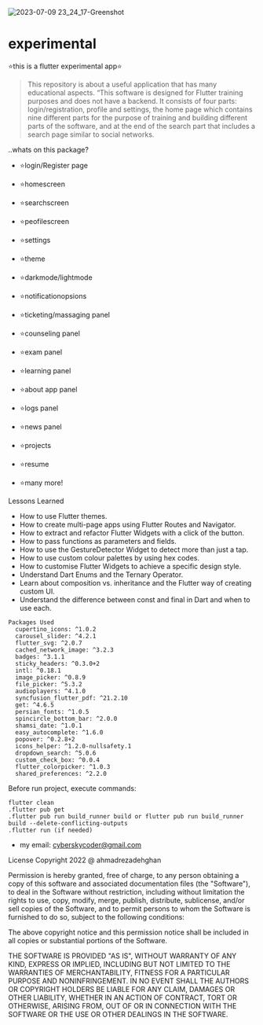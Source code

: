 
![2023-07-09 23_24_17-Greenshot](https://github.com/ahmadrezadehghan/experimental/assets/138360464/dc046269-6c28-43c9-ac23-b3910f05beb3)

# experimental

⭐️this is a flutter experimental app⭐️

>This repository is about a useful application that has many educational aspects.
“This software is designed for Flutter training purposes and does not have a backend.
It consists of four parts: login/registration, profile and settings, 
the home page which contains nine different parts for the purpose of training and building different parts of the software, 
and at the end of the search part that includes a search page similar to social networks.

..whats on this package?

- ⭐️login/Register page
- ⭐️homescreen
- ⭐️searchscreen
- ⭐️peofilescreen

- ⭐️settings
- ⭐️theme
- ⭐️darkmode/lightmode
- ⭐️notificationopsions
- ⭐️ticketing/massaging panel
- ⭐️counseling panel
- ⭐️exam panel
- ⭐️learning panel
- ⭐️about app panel


- ⭐️logs panel
- ⭐️news panel
- ⭐️projects
- ⭐️resume
- ⭐️many more!


Lessons Learned

 - How to use Flutter themes.
 - How to create multi-page apps using Flutter Routes and Navigator.
 - How to extract and refactor Flutter Widgets with a click of the button.
 - How to pass functions as parameters and fields.
 - How to use the GestureDetector Widget to detect more than just a tap.
 - How to use custom colour palettes by using hex codes.
 - How to customise Flutter Widgets to achieve a specific design style.
 - Understand Dart Enums and the Ternary Operator.
 - Learn about composition vs. inheritance and the Flutter way of creating custom UI.
 - Understand the difference between const and final in Dart and when to use each.

```
Packages Used
  cupertino_icons: ^1.0.2
  carousel_slider: ^4.2.1
  flutter_svg: ^2.0.7
  cached_network_image: ^3.2.3
  badges: ^3.1.1
  sticky_headers: ^0.3.0+2
  intl: ^0.18.1
  image_picker: ^0.8.9
  file_picker: ^5.3.2
  audioplayers: ^4.1.0
  syncfusion_flutter_pdf: ^21.2.10
  get: ^4.6.5
  persian_fonts: ^1.0.5
  spincircle_bottom_bar: ^2.0.0
  shamsi_date: ^1.0.1
  easy_autocomplete: ^1.6.0
  popover: ^0.2.8+2
  icons_helper: ^1.2.0-nullsafety.1
  dropdown_search: ^5.0.6
  custom_check_box: ^0.0.4
  flutter_colorpicker: ^1.0.3
  shared_preferences: ^2.2.0
```
Before run project, execute commands:
```
flutter clean
.flutter pub get
.flutter pub run build_runner build or flutter pub run build_runner build --delete-conflicting-outputs
.flutter run (if needed)
```
- my email: cyberskycoder@gmail.com

License
Copyright 2022 @ ahmadrezadehghan

Permission is hereby granted, free of charge, to any person obtaining a copy of this software and associated documentation files (the "Software"), to deal in the Software without restriction, including without limitation the rights to use, copy, modify, merge, publish, distribute, sublicense, and/or sell copies of the Software, and to permit persons to whom the Software is furnished to do so, subject to the following conditions:

The above copyright notice and this permission notice shall be included in all copies or substantial portions of the Software.

THE SOFTWARE IS PROVIDED "AS IS", WITHOUT WARRANTY OF ANY KIND, EXPRESS OR IMPLIED, INCLUDING BUT NOT LIMITED TO THE WARRANTIES OF MERCHANTABILITY, FITNESS FOR A PARTICULAR PURPOSE AND NONINFRINGEMENT. IN NO EVENT SHALL THE AUTHORS OR COPYRIGHT HOLDERS BE LIABLE FOR ANY CLAIM, DAMAGES OR OTHER LIABILITY, WHETHER IN AN ACTION OF CONTRACT, TORT OR OTHERWISE, ARISING FROM, OUT OF OR IN CONNECTION WITH THE SOFTWARE OR THE USE OR OTHER DEALINGS IN THE SOFTWARE.

